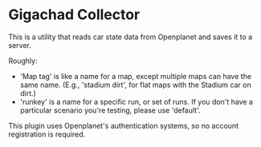 # Gigachad Collector

This is a utility that reads car state data from Openplanet and saves it to a server.

Roughly: 
* 'Map tag' is like a name for a map, except multiple maps can have the same name. (E.g., 'stadium dirt', for flat maps with the Stadium car on dirt.)
* 'runkey' is a name for a specific run, or set of runs. If you don't have a particular scenario you're testing, please use 'default'.

This plugin uses Openplanet's authentication systems, so no account registration is required.
